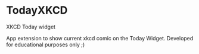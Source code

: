 # TodayXKCD
XKCD Today widget

App extension to show current xkcd comic on the Today Widget.
Developed for educational purposes only ;)
